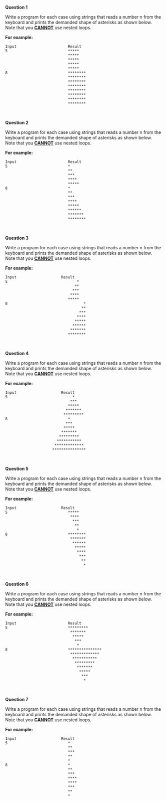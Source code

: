 **Question 1**

Write a program for each case using strings that reads a number n from the keyboard and prints the demanded shape of asterisks as shown below. Note that you **<u>CANNOT</u>** use nested loops.

**For example:**

```
Input                       Result
5                           *****
                            *****
                            *****
                            *****
                            *****
8                           ********
                            ********
                            ********
                            ********
                            ********
                            ********
                            ********
                            ********
```

<br>

**Question 2**

Write a program for each case using strings that reads a number n from the keyboard and prints the demanded shape of asterisks as shown below. Note that you **<u>CANNOT</u>** use nested loops.


**For example:**

```
Input                       Result
5                           *
                            **
                            ***
                            ****
                            *****
8                           *
                            **
                            ***
                            ****
                            *****
                            ******
                            *******
                            ********
```

<br>

**Question 3**

Write a program for each case using strings that reads a number n from the keyboard and prints the demanded shape of asterisks as shown below. Note that you **<u>CANNOT</u>** use nested loops.

**For example:**

```
Input                    Result
5                               *
                               **
                              ***
                             ****
                            *****
8                                  *
                                  **
                                 ***
                                ****
                               *****
                              ******
                             *******
                            ********
```

<br>

**Question 4**

Write a program for each case using strings that reads a number n from the keyboard and prints the demanded shape of asterisks as shown below. Note that you **<u>CANNOT</u>** use nested loops.

**For example:**

```
Input                    Result
5                             *
                             ***
                            *****
                           *******
                          *********
8                           *
                           ***
                          *****
                         *******
                        *********
                       ***********
                      *************
                     ***************
```

<br>

**Question 5**

Write a program for each case using strings that reads a number n from the keyboard and prints the demanded shape of asterisks as shown below. Note that you **<u>CANNOT</u>** use nested loops.

**For example:**

```
Input                    Result
5                           *****
                             ****
                              ***
                               **
                                *
8                           ********
                             *******
                              ******
                               *****
                                ****
                                 ***
                                  **
                                   *
```

<br>

**Question 6**

Write a program for each case using strings that reads a number n from the keyboard and prints the demanded shape of asterisks as shown below. Note that you **<u>CANNOT</u>** use nested loops.

**For example:**

```
Input                       Result
5                           *********
                             *******
                              *****
                               ***
                                *
8                           ***************
                             *************
                              ***********
                               *********
                                *******
                                 *****
                                  ***
                                   *
```

<br>

**Question 7**

Write a program for each case using strings that reads a number n from the keyboard and prints the demanded shape of asterisks as shown below. Note that you **<u>CANNOT</u>** use nested loops.

**For example:**

```
Input                    Result
5                           *
                            **
                            ***
                            **
                            *
8                           *
                            **
                            ***
                            ****
                            ****
                            ***
                            **
                            *
```

